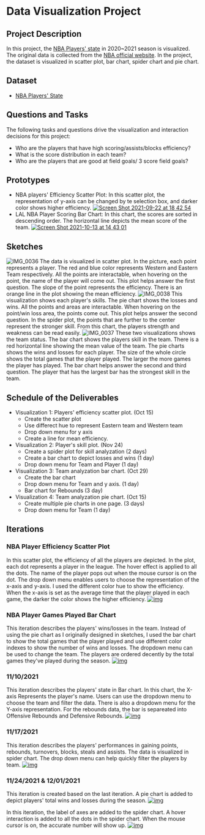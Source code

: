 # Data Visualization Project

## Project Description
In this project, the [NBA Players' state](https://gist.github.com/yichenlilyc/e82f39f103162cda7efc2c5662e203fd) in 2020~2021 season is visualized. The original data is collected from the [NBA official website](https://www.nba.com/stats/players/traditional/?sort=TD3&dir=-1). In the project, the dataset is visualized in scatter plot, bar chart, spider chart and pie chart.

## Dataset
* [NBA Players' State](https://gist.github.com/yichenlilyc/e82f39f103162cda7efc2c5662e203fd)

## Questions and Tasks
The following tasks and questions drive the visualization and interaction decisions for this project:
* Who are the players that have high scoring/assists/blocks efficiency?
* What is the score distribution in each team?
* Who are the players that are good at field goals/ 3 score field goals?

## Prototypes
* NBA players' Efficiency Scatter Plot: In this scatter plot, the representation of y-axis can be changed by te selection box, and darker color shows higher efficiency. 
[![Screen Shot 2021-09-22 at 18 42 54](https://user-images.githubusercontent.com/44181571/134443425-82365ff4-8499-4170-92f6-18dca65c3d31.png)](https://vizhub.com/yichenlilyc/d692441922ab4bb4ac3e53081d7fe0af)
* LAL NBA Player Scoring Bar Chart: In this chart, the scores are sorted in descending order. The horizontal line depicts the mean score of the team.
[![Screen Shot 2021-10-13 at 14 43 01](https://user-images.githubusercontent.com/44181571/137216684-4c15e5d4-fa78-480d-aaa6-fcfb0e8ca62d.png)](https://vizhub.com/yichenlilyc/0baca9e766834caba2b65d6d6e21b436) 

## Sketches
![IMG_0036](https://user-images.githubusercontent.com/44181571/137221818-8d0fe0d0-fdcc-4ff5-ad55-7dd3c1640279.jpg)
The data is visualized in scatter plot. In the picture, each point represents a player. The red and blue color represents Western and Eastern Team respectively. All the points are interactable, when hovering on the point, the name of the player will come out. 
This plot helps answer the first question. The slope of the point represents the efficiency. There is an orange line in the plot showing the mean efficiency.
![IMG_0038](https://user-images.githubusercontent.com/44181571/137221836-aebc403f-3649-4202-bb4f-e63387f6bd6c.jpg)
This visualization shows each player's skills. The pie chart shows the losses and wins. All the points and areas are interactable. When hovering on the point/win loss area, the points come out. 
This plot helps answer the second question. In the spider plot, the points that are further to the center represent the stronger skill. From this chart, the players strength and weakness can be read easily.
![IMG_0037](https://user-images.githubusercontent.com/44181571/137221860-f53f24aa-24f9-450a-94b3-511cbc308875.jpg)
These two visualizations shows the team status. The bar chart shows the players skill in the team. There is a red horizontal line showing the mean value of the team. The pie charts shows the wins and losses for each player. The size of the whole circle shows the total games that the player played. The larger the more games the player has played. 
The bar chart helps answer the second and third question. The player that has the largest bar has the strongest skill in the team.

## Schedule of the Deliverables
* Visualization 1: Players' efficiency scatter plot. (Oct 15)
  * Create the scatter plot
  * Use differect hue to represent Eastern team and Western team
  * Drop down menu for y axis
  * Create a line for mean efficiency.
* Visualization 2: Player's skill plot. (Nov 24)
  * Create a spider plot for skill analyzation (2 days)
  * Create a bar chart to depict losses and wins (1 day)
  * Drop down menu for Team and Player (1 day)
* Visualization 3: Team analyzation bar chart. (Oct 29)
  * Create the bar chart 
  * Drop down menu for Team and y axis. (1 day)
  * Bar chart for Rebounds (3 day)
* Visualization 4: Team analyzation pie chart. (Oct 15)
  * Create multiple pie charts in one page. (3 days)
  * Drop down menu for Team (1 day)

## Iterations
### NBA Player Efficiency Scatter Plot
In this scatter plot, the efficiency of all the players are depicted. In the plot, each dot represents a player in the league. The hover effect is applied to all the dots. The name of the player pops out when the mouse cursor is on the dot. The drop down menu enables users to choose the representation of the x-axis and y-axis. I used the different color hue to show the efficiency. When the x-axis is set as the average time that the player played in each game, the darker the color shows the higher efficiency.
[![img](https://user-images.githubusercontent.com/44181571/145342614-b0584b3b-e36d-4ed8-8cf9-1adbbbfa6f86.png)](https://vizhub.com/yichenlilyc/7a8c7838797c46f48ce0224661ab3e0c)

### NBA Player Games Played Bar Chart
This iteration describes the players' wins/losses in the team. Instead of using the pie chart as I originally designed in sketches, I used the bar chart to show the total games that the player played and use different color indexes to show the number of wins and losses. The dropdown menu can be used to change the team. The players are ordered decently by the total games they've played during the season.
[![img](https://user-images.githubusercontent.com/44181571/139180976-ec0a9197-663f-4e8e-877d-2d8dccba780b.png)](https://vizhub.com/yichenlilyc/539d25adc25942359d0cd205959603f0?edit=files&file=index.js)

### 11/10/2021
This iteration describes the players' state in Bar chart. In this chart, the X-axis Represents the player's name. Users can use the dropdown menu to choose the team and filter the data. There is also a dropdown menu for the Y-axis representation. For the rebounds data, the bar is separeated into Offensive Rebounds and Defensive Rebounds.
[![img](https://user-images.githubusercontent.com/44181571/141229232-c81b2f41-e227-4d7a-a842-8defe4ba5f22.png)](https://vizhub.com/yichenlilyc/584f1db67d254305aec291f72a296c8d?edit=files&file=index.html)

### 11/17/2021
This iteration describes the players' performances in gaining points, rebounds, turnovers, blocks, steals and assists. The data is visualized in spider chart. The drop down menu can help quickly filter the players by team.
[![img](https://user-images.githubusercontent.com/44181571/143179663-f89f1af0-bd31-4b54-ac21-5c8fd3be8448.png)](https://vizhub.com/yichenlilyc/99b510120dcc4b4c8100a0005ee632a1?edit=files&file=index.js)

### 11/24/2021 & 12/01/2021
This iteration is created based on the last iteration. A pie chart is added to depict players' total wins and losses during the season.
[![img](https://user-images.githubusercontent.com/44181571/143282214-6cc35cba-db86-4ed1-a646-e775a4318f3e.png)](https://vizhub.com/yichenlilyc/c9cb841318ac47e4ab1c0aad0bed8b76?edit=files&file=index.html)

In this iteration, the label of axes are added to the spider chart. A hover interaction is added to all the dots in the spider chart. When the mouse cursor is on, the accurate number will show up.
[![img](https://user-images.githubusercontent.com/44181571/144335940-b0839f6d-7563-40fa-9428-faab950afc0b.png)](https://vizhub.com/yichenlilyc/825ccc94175143e2add9e45b98efc2d4?edit=files&file=index.js)


